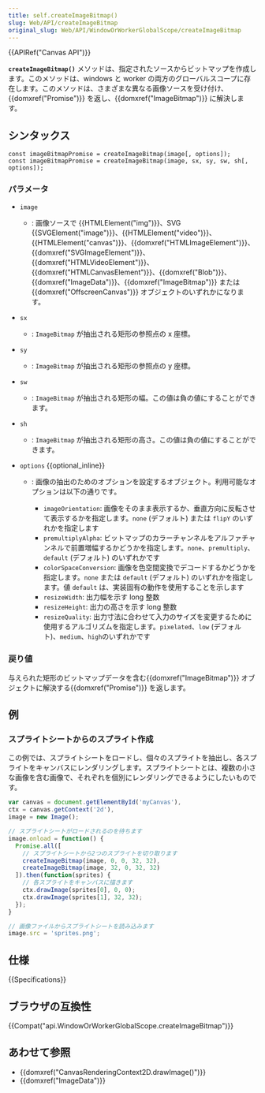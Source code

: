 ```yaml
---
title: self.createImageBitmap()
slug: Web/API/createImageBitmap
original_slug: Web/API/WindowOrWorkerGlobalScope/createImageBitmap
---
```


{{APIRef("Canvas API")}}

**`createImageBitmap()`** メソッドは、指定されたソースからビットマップを作成します。このメソッドは、windows と worker の両方のグローバルスコープに存在します。このメソッドは、さまざまな異なる画像ソースを受け付け、{{domxref("Promise")}} を返し、{{domxref("ImageBitmap")}} に解決します。

## シンタックス

```
const imageBitmapPromise = createImageBitmap(image[, options]);
const imageBitmapPromise = createImageBitmap(image, sx, sy, sw, sh[, options]);
```

### パラメータ

- `image`
  - : 画像ソースで {{HTMLElement("img")}}、SVG {{SVGElement("image")}}、{{HTMLElement("video")}}、{{HTMLElement("canvas")}}、{{domxref("HTMLImageElement")}}、{{domxref("SVGImageElement")}}、{{domxref("HTMLVideoElement")}}、{{domxref("HTMLCanvasElement")}}、{{domxref("Blob")}}、{{domxref("ImageData")}}、{{domxref("ImageBitmap")}} または {{domxref("OffscreenCanvas")}} オブジェクトのいずれかになります。
- `sx`
  - : `ImageBitmap` が抽出される矩形の参照点の x 座標。
- `sy`
  - : `ImageBitmap` が抽出される矩形の参照点の y 座標。
- `sw`
  - : `ImageBitmap` が抽出される矩形の幅。この値は負の値にすることができます。
- `sh`
  - : `ImageBitmap` が抽出される矩形の高さ。この値は負の値にすることができます。
- `options` {{optional_inline}}

  - : 画像の抽出のためのオプションを設定するオブジェクト。利用可能なオプションは以下の通りです。

    - `imageOrientation`: 画像をそのまま表示するか、垂直方向に反転させて表示するかを指定します。`none` (デフォルト) または `flipY` のいずれかを指定します
    - `premultiplyAlpha`: ビットマップのカラーチャンネルをアルファチャンネルで前置増幅するかどうかを指定します。`none`、`premultiply`、`default` (デフォルト) のいずれかです
    - `colorSpaceConversion`: 画像を色空間変換でデコードするかどうかを指定します。`none` または `default` (デフォルト) のいずれかを指定します。値 `default` は、実装固有の動作を使用することを示します
    - `resizeWidth`: 出力幅を示す long 整数
    - `resizeHeight`: 出力の高さを示す long 整数
    - `resizeQuality`: 出力寸法に合わせて入力のサイズを変更するために使用するアルゴリズムを指定します。`pixelated`、`low` (デフォルト)、`medium`、`high`のいずれかです

### 戻り値

与えられた矩形のビットマップデータを含む{{domxref("ImageBitmap")}} オブジェクトに解決する{{domxref("Promise")}} を返します。

## 例

### スプライトシートからのスプライト作成

この例では、スプライトシートをロードし、個々のスプライトを抽出し、各スプライトをキャンバスにレンダリングします。スプライトシートとは、複数の小さな画像を含む画像で、それぞれを個別にレンダリングできるようにしたいものです。

```js
var canvas = document.getElementById('myCanvas'),
ctx = canvas.getContext('2d'),
image = new Image();

// スプライトシートがロードされるのを待ちます
image.onload = function() {
  Promise.all([
    // スプライトシートから2つのスプライトを切り取ります
    createImageBitmap(image, 0, 0, 32, 32),
    createImageBitmap(image, 32, 0, 32, 32)
  ]).then(function(sprites) {
    // 各スプライトをキャンバスに描きます
    ctx.drawImage(sprites[0], 0, 0);
    ctx.drawImage(sprites[1], 32, 32);
  });
}

// 画像ファイルからスプライトシートを読み込みます
image.src = 'sprites.png';
```

## 仕様

{{Specifications}}

## ブラウザの互換性

{{Compat("api.WindowOrWorkerGlobalScope.createImageBitmap")}}

## あわせて参照

- {{domxref("CanvasRenderingContext2D.drawImage()")}}
- {{domxref("ImageData")}}
